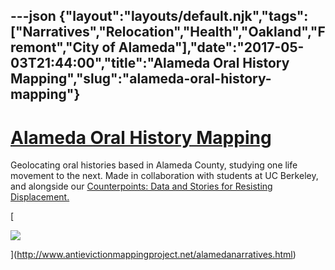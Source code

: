---json
{"layout":"layouts/default.njk","tags":["Narratives","Relocation","Health","Oakland","Fremont","City of Alameda"],"date":"2017-05-03T21:44:00","title":"Alameda Oral History Mapping","slug":"alameda-oral-history-mapping"}
---

[Alameda Oral History Mapping](http://www.antievictionmappingproject.net/alamedanarratives.html)
================================================================================================

Geolocating oral histories based in Alameda County, studying one life movement to the next. Made in collaboration with students at UC Berkeley, and alongside our [Counterpoints: Data and Stories for Resisting Displacement.](https://antievictionmapd.maps.arcgis.com/apps/Cascade/index.html?appid=53bb2678ff2d41ff8f287cb7e84a6f4d) 

[

![](https://images.squarespace-cdn.com/content/v1/52b7d7a6e4b0b3e376ac8ea2/1493856364605-M5H3C4RW67XRZ58501OL/ke17ZwdGBToddI8pDm48kDZL6-YofkOaQN_KQQk4TxMUqsxRUqqbr1mOJYKfIPR7LoDQ9mXPOjoJoqy81S2I8N_N4V1vUb5AoIIIbLZhVYxCRW4BPu10St3TBAUQYVKcEv3lClJNf7SYDKz6nmRWUtRJPHM29Mqslg28I7EzmmPyGmjPsfyS_kaC0yPnAKlU/image-asset.png)

](http://www.antievictionmappingproject.net/alamedanarratives.html)